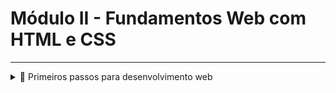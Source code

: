 # Módulo II - Fundamentos Web com HTML e CSS

---

<details>
  <summary>🚀 Primeiros passos para desenvolvimento web</summary>
  
## 🚀 O que é internet

## 🚀 Como funciona a internet

## 🚀 TCP/IP, portas, roteadores, switches e modems

## 🚀 Celular, internet e outros dispositivos

## 🚀 Browser, sites, aplicativos e webserver

## 🚀 O que são Stacks

## 🚀 LPs e termos

## 🚀 Construindo a primeira aplicação

.

</details>
